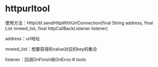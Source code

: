 # httpurltool

使用方法：HttpUtil.sendHttpWithUrlConnection(final String address, final List<String> mneed_list, final httpCallBackListener listener)

address：url地址

mneed_list：想要获得的value对应的key的集合

listener：回调OnFinish和OnError.# tools
